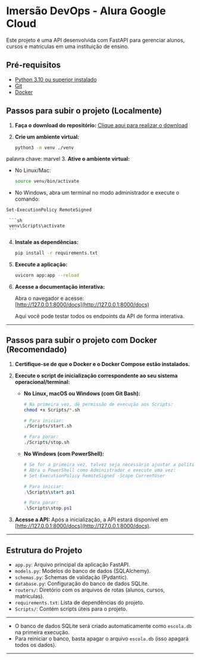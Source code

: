 # Imersão DevOps - Alura Google Cloud

Este projeto é uma API desenvolvida com FastAPI para gerenciar alunos, cursos e matrículas em uma instituição de ensino.

## Pré-requisitos

- [Python 3.10 ou superior instalado](https://www.python.org/downloads/)
- [Git](https://git-scm.com/downloads)
- [Docker](https://www.docker.com/get-started/)

## Passos para subir o projeto (Localmente)

1. **Faça o download do repositório:**
   [Clique aqui para realizar o download](https://github.com/SamuelDinizTenorio/ellis/archive/refs/heads/main.zip)
   
2. **Crie um ambiente virtual:**
   ```sh
   python3 -m venv ./venv
   ```
palavra chave: marvel
3. **Ative o ambiente virtual:**
   - No Linux/Mac:
     ```sh
     source venv/bin/activate
     ```
   - No Windows, abra um terminal no modo administrador e execute o comando:
   ```sh
   Set-ExecutionPolicy RemoteSigned
   ```

     ```sh
     venv\Scripts\activate
     ```

4. **Instale as dependências:**
   ```sh
   pip install -r requirements.txt
   ```

5. **Execute a aplicação:**
   ```sh
   uvicorn app:app --reload
   ```

6. **Acesse a documentação interativa:**

   Abra o navegador e acesse:  
   [http://127.0.0.1:8000/docs](http://127.0.0.1:8000/docs)

   Aqui você pode testar todos os endpoints da API de forma interativa.

---

## Passos para subir o projeto com Docker (Recomendado)

1. **Certifique-se de que o Docker e o Docker Compose estão instalados.**

2. **Execute o script de inicialização correspondente ao seu sistema operacional/terminal:**

   - **No Linux, macOS ou Windows (com Git Bash):**
     ```sh
     # Na primeira vez, dê permissão de execução aos Scripts:
     chmod +x Scripts/*.sh
     
     # Para iniciar:
     ./Scripts/start.sh
     
     # Para parar:
     ./Scripts/stop.sh
     ```

   - **No Windows (com PowerShell):**
     ```powershell
     # Se for a primeira vez, talvez seja necessário ajustar a política de execução.
     # Abra o PowerShell como Administrador e execute uma vez:
     # Set-ExecutionPolicy RemoteSigned -Scope CurrentUser

     # Para iniciar:
     .\Scripts\start.ps1

     # Para parar:
     .\Scripts\stop.ps1
     ```

3. **Acesse a API:**
   Após a inicialização, a API estará disponível em [http://127.0.0.1:8000/docs](http://127.0.0.1:8000/docs).

---

## Estrutura do Projeto

- `app.py`: Arquivo principal da aplicação FastAPI.
- `models.py`: Modelos do banco de dados (SQLAlchemy).
- `schemas.py`: Schemas de validação (Pydantic).
- `database.py`: Configuração do banco de dados SQLite.
- `routers/`: Diretório com os arquivos de rotas (alunos, cursos, matrículas).
- `requirements.txt`: Lista de dependências do projeto.
- `Scripts/`: Contém scripts úteis para o projeto.

---

- O banco de dados SQLite será criado automaticamente como `escola.db` na primeira execução.
- Para reiniciar o banco, basta apagar o arquivo `escola.db` (isso apagará todos os dados).

---
